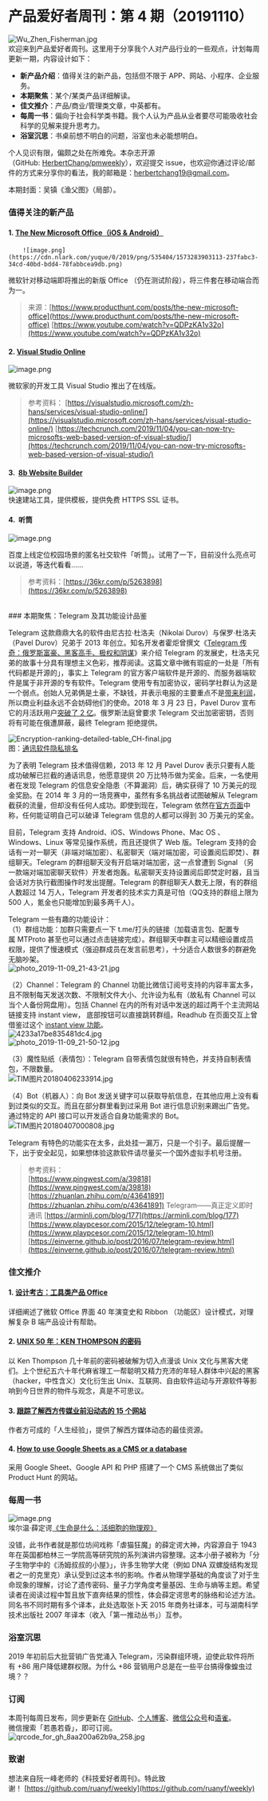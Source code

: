 # 产品爱好者周刊：第 4 期（20191110）

![Wu_Zhen_Fisherman.jpg](https://cdn.nlark.com/yuque/0/2019/jpeg/535404/1573351721939-916f0d17-30db-45df-8f51-74d471d24a2e.jpeg#align=left&display=inline&height=480&name=Wu_Zhen_Fisherman.jpg&originHeight=480&originWidth=716&search=&size=112590&status=done&width=716)<br />欢迎来到产品爱好者周刊。这里用于分享我个人对产品行业的一些观点，计划每周更新一期，内容设计如下：

- **新产品介绍**：值得关注的新产品，包括但不限于 APP、网站、小程序、企业服务。
- **本期聚焦**：某个/某类产品详细解读。
- **佳文推介**：产品/商业/管理类文章，中英都有。
- **每周一书**：偏向于社会科学类书籍。我个人认为产品从业者要尽可能吸收社会科学的见解来提升思考力。
- **浴室沉思**：书桌前想不明白的问题，浴室也未必能想明白。

个人见识有限，偏颇之处在所难免。本杂志开源（GitHub: [HerbertChang/pmweekly](https://github.com/HerbertChang/pmweekly)），欢迎提交 issue，也欢迎你通过评论/邮件的方式来分享你的看法，我的邮箱是：[herbertchang19@gmail.com](mailto:herbertchang19@gmail.com)。

本期封面：吴镇《渔父图》（局部）。

<a name="QnOEd"></a>
### 值得关注的新产品
<a name="Qzmeq"></a>
#### 1. [The New Microsoft Office（iOS & Android）](https://testflight.apple.com/join/eHAKJBtM)

        ![image.png](https://cdn.nlark.com/yuque/0/2019/png/535404/1573283903113-237fabc3-34cd-40bd-bdd4-78fabbcea9db.png)
          
  
  
          
      
    
  

微软针对移动端即将推出的新版 Office （仍在测试阶段），将三件套在移动端合而为一。
> 来源：[https://www.producthunt.com/posts/the-new-microsoft-office](https://www.producthunt.com/posts/the-new-microsoft-office)
> [https://www.youtube.com/watch?v=QDPzKA1v32o](https://www.youtube.com/watch?v=QDPzKA1v32o)


<a name="ANqgD"></a>
#### 2. [Visual Studio Online](https://online.visualstudio.com/)
![image.png](https://cdn.nlark.com/yuque/0/2019/png/535404/1573291738734-69a3bcb3-8e44-4a7e-a9cf-505bca427c66.png#align=left&display=inline&height=293&name=image.png&originHeight=586&originWidth=1042&search=&size=368694&status=done&width=521)

微软家的开发工具 Visual Studio 推出了在线版。
> 参考资料：
> [https://visualstudio.microsoft.com/zh-hans/services/visual-studio-online/](https://visualstudio.microsoft.com/zh-hans/services/visual-studio-online/)
> [https://techcrunch.com/2019/11/04/you-can-now-try-microsofts-web-based-version-of-visual-studio/](https://techcrunch.com/2019/11/04/you-can-now-try-microsofts-web-based-version-of-visual-studio/)


<a name="0M7ue"></a>
#### 3.  [8b Website Builder](https://8b.com/)
![image.png](https://cdn.nlark.com/yuque/0/2019/png/535404/1573292125760-e44e0d07-09ed-4a74-b40b-719fbaf8e425.png#align=left&display=inline&height=293&name=image.png&originHeight=585&originWidth=1025&search=&size=323084&status=done&width=512.5)<br />快速建站工具，提供模板，提供免费 HTTPS SSL 证书。

<a name="8z26o"></a>
#### 4.  听筒
![image.png](https://cdn.nlark.com/yuque/0/2019/png/535404/1573292398540-37db32fb-e59a-48d2-8b30-718e332e3955.png#align=left&display=inline&height=588&name=image.png&originHeight=1920&originWidth=1080&search=&size=1099280&status=done&width=331)

百度上线定位校园场景的匿名社交软件「听筒」。试用了一下，目前没什么亮点可以说道，等迭代看看……
> 参考资料：[https://36kr.com/p/5263898](https://36kr.com/p/5263898)

<br />
<a name="QsHjN"></a>
### 本期聚焦：Telegram 及其功能设计品鉴

Telegram 这款鼎鼎大名的软件由尼古拉·杜洛夫（Nikolai Durov）与保罗·杜洛夫（Pavel Durov）兄弟于 2013 年创立。知名开发者霍炬曾撰文《[Telegram 传奇：俄罗斯富豪、黑客高手、极权和阴谋](http://mp.weixin.qq.com/s/y3wQOb6gwMxCDhRKbiSz4Q)》来介绍 Telegram 的发展史，杜洛夫兄弟的故事十分具有理想主义色彩，推荐阅读。这篇文章中微有瑕疵的一处是「所有代码都是开源的」，事实上 Telegram 的官方客户端软件是开源的、而服务器端软件是属于非开源的专有软件。Telegram 使用专有加密协议，密码学社群认为这是一个弱点。创始人兄弟俩是土豪，不缺钱，并表示电报的主要重点不是[带来利润](https://link.zhihu.com/?target=https%3A//telegram.org/faq%23q-how-are-you-going-to-make-money-out-of-this)，所以商业利益永远不会妨碍他们的使命。2018 年 3 月 23 日，Pavel Durov 宣布它的月活跃用户[突破了 2 亿](https://telegram.org/blog/200-million)。俄罗斯法庭曾要求 Telegram 交出加密密钥，否则将有可能在俄遭屏蔽，最终 Telegram 拒绝提供。

![Encryption-ranking-detailed-table_CH-final.jpg](https://cdn.nlark.com/yuque/0/2019/jpeg/535404/1573303849777-a457f571-0f33-4114-a67d-d000fbd707d6.jpeg#align=left&display=inline&height=897&name=Encryption-ranking-detailed-table_CH-final.jpg&originHeight=1328&originWidth=829&search=&size=1033996&status=done&width=560)<br />图：[通讯软件隐私排名](https://zh.amnesty.org/more-resources/news/%E8%85%BE%E8%AE%AF%E3%80%81snapchat%E3%80%81%E5%BE%AE%E8%BD%AF%E7%AD%89%E5%BA%94%E7%94%A8%E8%BD%AF%E4%BB%B6%E6%9C%AA%E4%BF%9D%E6%8A%A4%E7%94%A8%E6%88%B7%E9%9A%90%E7%A7%81/)

为了表明 Telegram 技术值得信赖，2013 年 12 月 Pavel Durov 表示只要有人能成功破解已拦截的通话讯息，他愿意提供 20 万比特币做为奖金。后来，一名使用者在发现 Telegram 的信息安全隐患（不算漏洞）后，确实获得了 10 万美元的现金奖励。在 2014 年 3 月的一场竞赛中，虽然有多名挑战者试图破解从 Telegram 截获的流量，但却没有任何人成功。即使到现在，Telegram 依然在[官方页面](https://telegram.org/faq)中称，任何能证明自己可以破译 Telegram 信息的人都可以得到 30 万美元的奖金。

目前，Telegram 支持 Android、iOS、Windows Phone、Mac OS 、Windows、Linux 等常见操作系统，而且还提供了 Web 版。Telegram 支持的会话有一对一聊天（非端对端加密）、私密聊天（端对端加密，可设置阅后即焚）、群组聊天。Telegram 的群组聊天没有开启端对端加密，这一点曾遭到 Signal （另一款端对端加密聊天软件）开发者炮轰。私密聊天支持设置阅后即焚定时器，且当会话对方执行截图操作时发出提醒。Telegram 的群组聊天人数无上限，有的群组人数超过 14 万人，Telegram 开发者的技术实力真是可怕（QQ支持的群组上限为 500 人，氪金也只能增加到最多两千人）。

Telegram 一些有趣的功能设计：<br />（1）群组功能：加群只需要点一下 t.me/打头的链接（加载语言包、配置专属 MTProto 甚至也可以通过点击链接完成）。群组聊天中群主可以精细设置成员权限，提供了慢速模式（强迫群成员在发言前思考），十分适合人数很多的群避免无脑吵架。<br />![photo_2019-11-09_21-43-21.jpg](https://cdn.nlark.com/yuque/0/2019/jpeg/535404/1573307055329-1f09d4c1-869c-467a-a1e9-6bc0f95d4d48.jpeg#align=left&display=inline&height=410&name=photo_2019-11-09_21-43-21.jpg&originHeight=1280&originWidth=768&search=&size=66176&status=done&width=246)

（2）Channel：Telegram 的 Channel 功能比微信订阅号支持的内容丰富太多，且不限制每天发送次数、不限制文件大小、允许设为私有（故私有 Channel 可以当个人备份网盘用）。包括 Channel 在内的所有对话中发送的超过两千个主流网站链接支持 instant view， 底部按钮可以直接跳转群组。Readhub 在页面交互上曾借鉴过这个 [instant view 功能](https://telegram.org/blog/instant-view)。<br />![4233a17be835481dc4.jpg](https://cdn.nlark.com/yuque/0/2019/jpeg/535404/1573305266517-3a7b0d2d-0c95-40ac-b6eb-e7f9b10c052a.jpeg#align=left&display=inline&height=394&name=4233a17be835481dc4.jpg&originHeight=1138&originWidth=720&search=&size=134511&status=done&width=249)<br />![photo_2019-11-09_21-50-12.jpg](https://cdn.nlark.com/yuque/0/2019/jpeg/535404/1573307453997-47ff2ede-9176-4feb-b62e-46787090ca11.jpeg#align=left&display=inline&height=427&name=photo_2019-11-09_21-50-12.jpg&originHeight=1280&originWidth=744&search=&size=154149&status=done&width=248)

（3）魔性贴纸（表情包）：Telegram 自带表情包就很有特色，并支持自制表情包，不限数量。<br />![TIM图片20180406233914.jpg](https://cdn.nlark.com/yuque/0/2019/jpeg/535404/1573305055983-82a56324-997e-413c-8dd5-23f59dc6111f.jpeg#align=left&display=inline&height=407&name=TIM%E5%9B%BE%E7%89%8720180406233914.jpg&originHeight=1712&originWidth=1080&search=&size=499889&status=done&width=257)

（4）Bot（机器人）：向 Bot 发送关键字可以获取导航信息，在其他应用上没有看到过类似的交互。而且在部分群里看到过采用 Bot 进行信息识别来踢出广告党。通过特定的 API 接口可以开发适合自身功能需求的 Bot。<br />![TIM图片20180407000808.jpg](https://cdn.nlark.com/yuque/0/2019/jpeg/535404/1573305140050-e67532dd-afe6-4218-b76d-624068558eb3.jpeg#align=left&display=inline&height=429&name=TIM%E5%9B%BE%E7%89%8720180407000808.jpg&originHeight=1833&originWidth=1080&search=&size=526500&status=done&width=253)

Telegram 有特色的功能实在太多，此处挂一漏万，只是一个引子。最后提醒一下，出于安全起见，如果想体验这款软件请尽量买一个国外虚拟手机号注册。
> 参考资料：<br />[https://www.pingwest.com/a/39818](https://www.pingwest.com/a/39818)
> [https://zhuanlan.zhihu.com/p/43641891](https://zhuanlan.zhihu.com/p/43641891)
> Telegram——真正定义即时通讯 [https://arminli.com/blog/177](https://arminli.com/blog/177)
> [https://www.playpcesor.com/2015/12/telegram-10.html](https://www.playpcesor.com/2015/12/telegram-10.html)
> [https://einverne.github.io/post/2016/07/telegram-review.html](https://einverne.github.io/post/2016/07/telegram-review.html)


<a name="iuyES"></a>
### 佳文推介
<a name="rQVNz"></a>
#### 1. [设计考古：工具类产品 Office](https://www.yuque.com/ant-design/ant-design/kff9g2)
详细阐述了微软 Office 界面 40 年演变史和 Ribbon （功能区）设计模式，对理解复杂 B 端产品设计有帮助。

<a name="MTAwk"></a>
#### 2. [UNIX 50 年：KEN THOMPSON 的密码](https://coolshell.cn/articles/19996.html)
以 Ken Thompson 几十年前的密码被破解为切入点漫谈 Unix 文化与黑客大佬们。上个世纪五六十年代麻省理工一帮聪明又精力充沛的年轻人群体中兴起的黑客（hacker，中性含义）文化衍生出 Unix、互联网、自由软件运动与开源软件等影响到今日世界的物件与观念，真是不可思议。

<a name="zJH0f"></a>
#### 3. [跟踪了解西方传媒业前沿动态的 15 个网站](http://fangkc.cn/2015/12/media-websites/)
作者方可成的「人生经验」，提供了解西方媒体动态的最佳资源。

<a name="2KPRl"></a>
#### 4. [How to use Google Sheets as a CMS or a database](https://blog.usejournal.com/how-to-use-google-sheets-as-a-cms-or-a-database-f9d8e736fdce)
采用 Google Sheet、Google API 和 PHP 搭建了一个 CMS 系统做出了类似 Product Hunt 的网站。

<a name="tGudp"></a>
### 每周一书
![image.png](https://cdn.nlark.com/yuque/0/2019/png/535404/1573284690432-b8cdd5d9-88fb-4af6-a1e5-4179caa904d7.png#align=left&display=inline&height=313&name=image.png&originHeight=626&originWidth=432&search=&size=226045&status=done&width=216)<br />埃尔温·薛定谔[《生命是什么：活细胞的物理观》](https://book.douban.com/subject/26309060/)

没错，此书作者就是那位坊间戏称「虐猫狂魔」的薛定谔大神，内容源自于 1943 年在英国都柏林三一学院高等研究院的系列演讲内容整理。这本小册子被称为「分子生物学中的《汤姆叔叔的小屋》」，许多生物学大佬（例如 DNA 双螺旋结构发现者之一的克里克）承认受到过这本书的影响。作者从物理学基础的角度谈了对于生命现象的理解，讨论了遗传密码、量子力学角度考量基因、生命与熵等主题。希望读者在阅读过程中暂且放下直奔结果的惯性，体会薛定谔思考的脉络和论述方法。同名书不同时期有多个译本，此处选取张卜天 2015 年商务社译本，可与湖南科学技术出版社 2007 年译本（收入「第一推动丛书」）互参。

<a name="ZyGsv"></a>
### 浴室沉思
2019 年初前后大批营销广告党涌入 Telegram，污染群组环境，迫使此软件将所有 +86 用户降低建群权限。为什么 +86 营销用户总是在一些平台搞得像蝗虫过境？？

<a name="b0GzR"></a>
### 订阅
本周刊每周日发布，同步更新在 [GitHub](https://github.com/HerbertChang/pmweekly)、[个人博客](https://herbertchang.github.io/)、[微信公众号](https://weixin.sogou.com/weixin?type=1&s_from=input&query=%E8%8B%A5%E6%84%9A%E8%8B%A5%E6%98%8F&ie=utf8&_sug_=y&_sug_type_=&w=01019900&sut=10610&sst0=1571666684054&lkt=0%2C0%2C0)和[语雀](https://yuque.com/herbert-chang/pmweekly/)。<br />微信搜索「若愚若昏」，即可订阅。<br />![qrcode_for_gh_8aa200a62b9a_258.jpg](https://cdn.nlark.com/yuque/0/2019/jpeg/535404/1571989117002-cef6be63-7b29-4ac4-a35f-3b5a43e7ce88.jpeg#align=left&display=inline&height=149&name=qrcode_for_gh_8aa200a62b9a_258.jpg&originHeight=258&originWidth=258&search=&size=27692&status=done&width=149)

<a name="KpBFu"></a>
### 致谢
想法来自阮一峰老师的《科技爱好者周刊》。特此致谢！ [https://github.com/ruanyf/weekly](https://github.com/ruanyf/weekly)
